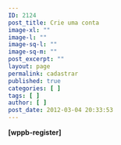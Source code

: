 ```yaml
---
ID: 2124
post_title: Crie uma conta
image-xl: ""
image-l: ""
image-sq-l: ""
image-sq-m: ""
post_excerpt: ""
layout: page
permalink: cadastrar
published: true
categories: [ ]
tags: [ ]
author: [ ]
post_date: 2012-03-04 20:33:53
---
```

<strong>[wppb-register]</strong>